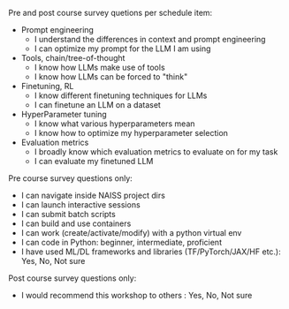 Pre and post course survey quetions per schedule item:
* Prompt engineering
    * I understand the differences in context and prompt engineering
    * I can optimize my prompt for the LLM I am using
* Tools, chain/tree-of-thought
    * I know how LLMs make use of tools
    * I know how LLMs can be forced to "think"
* Finetuning, RL
    * I know different finetuning techniques for LLMs
    * I can finetune an LLM on a dataset
* HyperParameter tuning
    * I know what various hyperparameters mean
    * I know how to optimize my hyperparameter selection
* Evaluation metrics
    * I broadly know which evaluation metrics to evaluate on for my task
    * I can evaluate my finetuned LLM

Pre course survey questions only:
* I can navigate inside NAISS project dirs
* I can launch interactive sessions
* I can submit batch scripts
* I can build and use containers
* I can work (create/activate/modify) with a python virtual env
* I can code in Python: beginner, intermediate, proficient
* I have used ML/DL frameworks and libraries (TF/PyTorch/JAX/HF etc.): Yes, No, Not sure

Post course survey questions only: 
* I would recommend this workshop to others : Yes, No, Not sure
